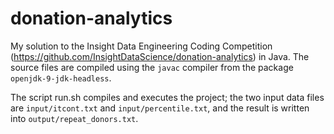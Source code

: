# donation-analytics
My solution to the Insight Data Engineering Coding Competition (https://github.com/InsightDataScience/donation-analytics) in Java.
The source files are compiled using the `javac` compiler from the package `openjdk-9-jdk-headless`.

The script run.sh compiles and executes the project; the two input data files are `input/itcont.txt` and `input/percentile.txt`, and the result is written into `output/repeat_donors.txt`.
